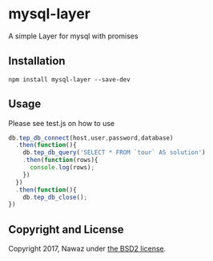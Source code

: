 # mysql-layer
A simple Layer for mysql with promises


## Installation

`npm install mysql-layer --save-dev`

## Usage
Please see test.js on how to use
```javascript
db.tep_db_connect(host,user,password,database)
  .then(function(){
    db.tep_db_query('SELECT * FROM `tour` AS solution')
    .then(function(rows){
      console.log(rows);
    })
  })
  .then(function(){
    db.tep_db_close();  
})
```

## Copyright and License

Copyright 2017, Nawaz under [the BSD2 license](LICENSE.md).
